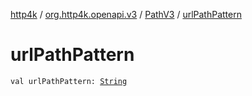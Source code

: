 [http4k](../../index.md) / [org.http4k.openapi.v3](../index.md) / [PathV3](index.md) / [urlPathPattern](./url-path-pattern.md)

# urlPathPattern

`val urlPathPattern: `[`String`](https://kotlinlang.org/api/latest/jvm/stdlib/kotlin/-string/index.html)